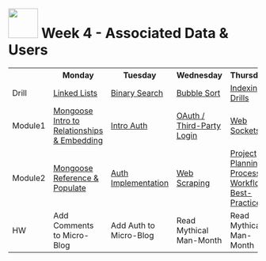 # <img src="https://cloud.githubusercontent.com/assets/7833470/10423298/ea833a68-7079-11e5-84f8-0a925ab96893.png" width="60"> Week 4 - Associated Data & Users

<table>
  <tr>
    <th></th>
    <th>Monday</th>
    <th>Tuesday</th>
    <th>Wednesday</th>
    <th>Thursday</th>
    <th>Friday</th>
  </tr>
  <tr>
    <td>Drill</td>
    <td><a href="./day-01/drill/">Linked Lists</a></td>
    <td><a href="./day-02/drill/">Binary Search</a></td>
    <td><a href="./day-03/drill/">Bubble Sort</a></td>
    <td><a href="./day-04/drill/">Indexing Drills</a></td>
    <td>Assessment</td>
  </tr>
  <tr>
    <td>Module1</td>
    <td><a href="./day-01/module-01/">Mongoose Intro to Relationships & Embedding</a></td>
    <td><a href="./day-02/module-01/">Intro Auth</a></td>
    <td><a href="./day-03/module-01/">OAuth / Third-Party Login</a></td>
    <td><a href="./day-04/module-01/">Web Sockets</a></td>
    <td>Review</td>
  </tr>
  <tr>
    <td>Module2</td>
    <td><a href="./day-01/module-02/">Mongoose Reference & Populate</a></td>
    <td><a href="./day-02/module-02/">Auth Implementation</a></td>
    <td><a href="./day-03/module-02/">Web Scraping</a></td>
    <td><a href="./day-04/module-02/">Project Planning Process / Workflow Best-Practices</a></td>
    <td>Intro Weekend Lab (Independent Research)</td>
  </tr>
  <tr>
    <td>HW</td>
    <td>Add Comments to Micro-Blog</td>
    <td>Add Auth to Micro-Blog</td>
    <td>Read Mythical Man-Month</td>
    <td>Read Mythical Man-Month</td>
    <td>Weekend Lab (Independent Research)</td>
  </tr>
</table>
